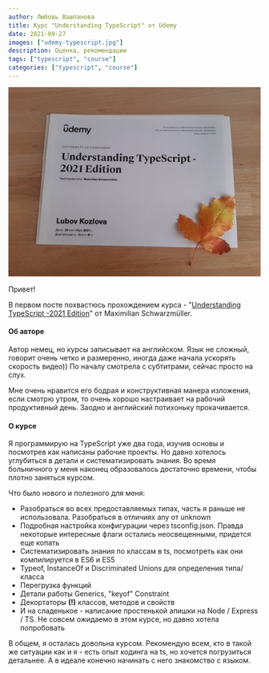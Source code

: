 ```yaml
---
author: Любовь Вашпанова
title: Курс "Understanding TypeScript" от Udemy
date: 2021-09-27
images: ["udemy-typescript.jpg"]
description: Оценка, рекомендации
tags: ["typescript", "course"]
categories: ["typescript", "course"]
---
```


![TypeScript certificate](udemy-typescript-certificate.jpg "TypeScript certificate")


Привет! 

В первом посте похвастюсь прохождением курса - "[Understanding TypeScript -2021 Edition](https://www.udemy.com/course/understanding-typescript/)" от Maximilian Schwarzmüller.

#### Об авторе

Автор немец, но курсы записывает на английском. Язык не сложный, говорит очень четко и размеренно, иногда даже начала ускорять скорость видео)) По началу смотрела с субтитрами, сейчас просто на слух.

Мне очень нравится его бодрая и конструктивная манера изложения, если смотрю утром, то очень хорошо настраивает на рабочий продуктивный день. Заодно и английский потихоньку прокачивается.

#### О курсе

Я программирую на TypeScript уже два года, изучив основы и посмотрев как написаны рабочие проекты. Но давно хотелось углубиться в детали и систематизировать знания. Во время больничного у меня наконец образовалось достаточно времени, чтобы плотно заняться курсом.

Что было нового и полезного для меня: 
* Разобраться во всех предоставляемых типах, часть я раньше не использовала. Разобраться в отличиях any от unknown
* Подробная настройка конфигурации через tsconfig.json. Правда некоторые интересные флаги остались неосвещенными, придется еще копать 
* Систематизировать знания по классам в ts, посмотреть как они компилируется в ES6 и ES5
* Typeof, InstanceOf и Discriminated Unions для определения типа/класса
* Перегрузка функций
* Детали работы Generics, "keyof" Constraint
* Декортаторы **(!)** классов, методов и свойств
* И на сладенькое - написание простенькой апишки на Node / Express / TS. Не совсем ожидаемо в этом курсе, но давно хотела попробовать

В общем, я осталась довольна курсом. Рекомендую всем, кто в такой же ситуации как и я - есть опыт кодинга на ts, но хочется погрузиться детальнее. 
А в идеале конечно начинать с него знакомство с языком.